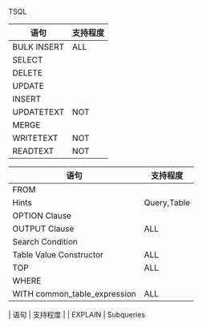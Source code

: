 

TSQL


| 语句 | 支持程度 |
| ----- | ----- |
| BULK INSERT | ALL |
| SELECT |
| DELETE |
| UPDATE |
| INSERT |
| UPDATETEXT | NOT |
| MERGE |
| WRITETEXT | NOT |
| READTEXT | NOT |


| 语句 | 支持程度 |
| ----- | ----- |
| FROM |
| Hints | Query,Table |
| OPTION Clause
| OUTPUT Clause | ALL
| Search Condition
| Table Value Constructor | ALL |
| TOP | ALL |
| WHERE
| WITH common_table_expression | ALL |



| 语句 | 支持程度 |
| EXPLAIN
| Subqueries  
